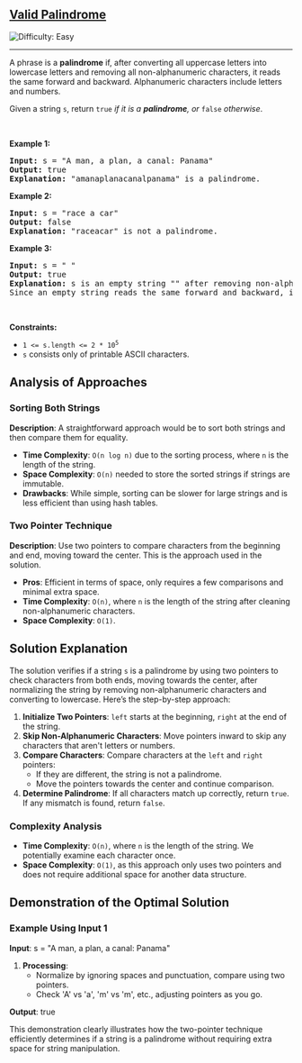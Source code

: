 <h2><a href="https://leetcode.com/problems/valid-palindrome">Valid Palindrome</a></h2> <img src='https://img.shields.io/badge/Difficulty-Easy-brightgreen' alt='Difficulty: Easy' /><hr><p>A phrase is a <strong>palindrome</strong> if, after converting all uppercase letters into lowercase letters and removing all non-alphanumeric characters, it reads the same forward and backward. Alphanumeric characters include letters and numbers.</p>

<p>Given a string <code>s</code>, return <code>true</code><em> if it is a <strong>palindrome</strong>, or </em><code>false</code><em> otherwise</em>.</p>

<p>&nbsp;</p>
<p><strong class="example">Example 1:</strong></p>

<pre>
<strong>Input:</strong> s = &quot;A man, a plan, a canal: Panama&quot;
<strong>Output:</strong> true
<strong>Explanation:</strong> &quot;amanaplanacanalpanama&quot; is a palindrome.
</pre>

<p><strong class="example">Example 2:</strong></p>

<pre>
<strong>Input:</strong> s = &quot;race a car&quot;
<strong>Output:</strong> false
<strong>Explanation:</strong> &quot;raceacar&quot; is not a palindrome.
</pre>

<p><strong class="example">Example 3:</strong></p>

<pre>
<strong>Input:</strong> s = &quot; &quot;
<strong>Output:</strong> true
<strong>Explanation:</strong> s is an empty string &quot;&quot; after removing non-alphanumeric characters.
Since an empty string reads the same forward and backward, it is a palindrome.
</pre>

<p>&nbsp;</p>
<p><strong>Constraints:</strong></p>

<ul>
	<li><code>1 &lt;= s.length &lt;= 2 * 10<sup>5</sup></code></li>
	<li><code>s</code> consists only of printable ASCII characters.</li>
</ul>

## Analysis of Approaches

### Sorting Both Strings
**Description**: A straightforward approach would be to sort both strings and then compare them for equality.
- **Time Complexity**: `O(n log n)` due to the sorting process, where `n` is the length of the string.
- **Space Complexity**: `O(n)` needed to store the sorted strings if strings are immutable.
- **Drawbacks**: While simple, sorting can be slower for large strings and is less efficient than using hash tables.

### Two Pointer Technique
**Description**: Use two pointers to compare characters from the beginning and end, moving toward the center. This is the approach used in the solution.
- **Pros**: Efficient in terms of space, only requires a few comparisons and minimal extra space.
- **Time Complexity**: `O(n)`, where `n` is the length of the string after cleaning non-alphanumeric characters.
- **Space Complexity**: `O(1)`.

## Solution Explanation

The solution verifies if a string `s` is a palindrome by using two pointers to check characters from both ends, moving towards the center, after normalizing the string by removing non-alphanumeric characters and converting to lowercase. Here’s the step-by-step approach:

1. **Initialize Two Pointers**: `left` starts at the beginning, `right` at the end of the string.
2. **Skip Non-Alphanumeric Characters**: Move pointers inward to skip any characters that aren't letters or numbers.
3. **Compare Characters**: Compare characters at the `left` and `right` pointers:
   - If they are different, the string is not a palindrome.
   - Move the pointers towards the center and continue comparison.
4. **Determine Palindrome**: If all characters match up correctly, return `true`. If any mismatch is found, return `false`.

### Complexity Analysis

- **Time Complexity**: `O(n)`, where `n` is the length of the string. We potentially examine each character once.
- **Space Complexity**: `O(1)`, as this approach only uses two pointers and does not require additional space for another data structure.

## Demonstration of the Optimal Solution

### Example Using Input 1

**Input**: s = "A man, a plan, a canal: Panama"

1. **Processing**:
   - Normalize by ignoring spaces and punctuation, compare using two pointers.
   - Check 'A' vs 'a', 'm' vs 'm', etc., adjusting pointers as you go.

**Output**: true

This demonstration clearly illustrates how the two-pointer technique efficiently determines if a string is a palindrome without requiring extra space for string manipulation.
